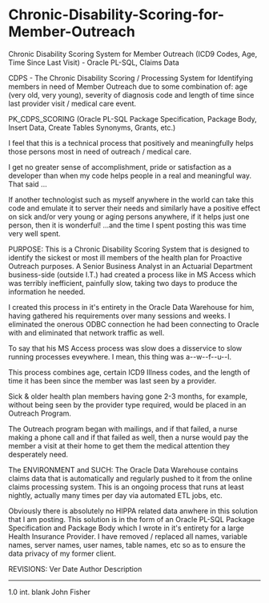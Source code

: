 # Chronic-Disability-Scoring-for-Member-Outreach
Chronic Disability Scoring System for Member Outreach (ICD9 Codes, Age, Time Since Last Visit) - Oracle PL-SQL, Claims Data
  
CDPS - The Chronic Disability Scoring / Processing System for 
Identifying members in need of Member Outreach due to some combination 
of: age (very old, very young), severity of diagnosis code and length 
of time since last provider visit / medical care event.

PK_CDPS_SCORING (Oracle PL-SQL Package Specification, Package Body, Insert Data, 
Create Tables Synonyms, Grants, etc.)

I feel that this is a technical process that positively and meaningfully helps 
those persons most in need of outreach / medical care. 
			   
I get no greater sense of accomplishment, pride or satisfaction as a developer 
than when my code helps people in a real and meaningful way. That said ...

If another technologist such as myself anywhere in the world can take this code 
and emulate it to server their needs and similarly have a positive effect on 
sick and/or very young or aging persons anywhere, if it helps just one person, 
then it is wonderful! ...and the time I spent posting this was time very well 
spent.

PURPOSE:
This is a Chronic Disability Scoring System that is designed to 
identify the sickest or most ill members of the health plan for 
Proactive Outreach purposes. A Senior Business Analyst in an 
Actuarial Department business-side (outside I.T.) had created a 
process like in MS Access which was terribly inefficient, painfully 
slow, taking two days to produce the information he needed.

I created this process in it's entirety in the Oracle Data Warehouse 
for him, having gathered his requirements over many sessions and 
weeks. I eliminated the onerous ODBC connection he had been connecting 
to Oracle with and eliminated that network traffic as well.

To say that his MS Access process was slow does a disservice to slow 
running processes eveywhere. I mean, this thing was a--w--f--u--l.

This process combines age, certain ICD9 Illness codes, and the 
length of time it has been since the member was last seen by a 
provider.

Sick & older health plan members having gone 2-3 months, for 
example, without being seen by the provider type required, would 
be placed in an Outreach Program.

The Outreach program began with mailings, and if that failed, a nurse 
making a phone call and if that failed as well, then a nurse would pay 
the member a visit at their home to get them the medical attention they 
desperately need.

The ENVIRONMENT and SUCH:
The Oracle Data Warehouse contains claims data that is automatically 
and regularly pushed to it from the online claims processing system. This 
is an ongoing process that runs at least nightly, actually many times per 
day via automated ETL jobs, etc.

Obviously there is absolutely no HIPPA related data anwhere in this 
solution that I am posting. This solution is in the form of an Oracle PL-SQL 
Package Specification and Package Body which I wrote in it's entirety for a 
large Health Insurance Provider. I have removed / replaced all names, variable 
names, server names, user names, table names, etc so as to ensure the data 
privacy of my former client.

   REVISIONS:
   Ver        Date        Author           Description
   ---------  ----------  ---------------  ------------------------------------
   1.0        int. blank   John Fisher      
   
